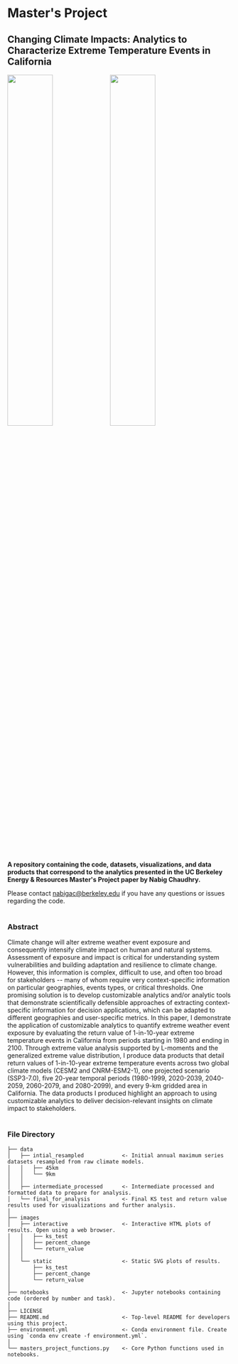 # Master's Project
## Changing Climate Impacts: Analytics to Characterize Extreme Temperature Events in California

<img
  src="./images/static/return_value/cesm2_hist_1980_rv_geo_plot.svg"
  width="45%"
/>
<img
  src="./images/static/return_value/cesm2_ssp370_2080_rv_geo_plot.svg"
  width="45%"
/>

**A repository containing the code, datasets, visualizations, and data products that correspond to the analytics presented in the UC Berkeley Energy & Resources Master's Project paper by Nabig Chaudhry.**

Please contact nabigac@berkeley.edu if you have any questions or issues regarding the code.
<br />
<br />
### Abstract <br />
Climate change will alter extreme weather event exposure and consequently intensify climate impact on human and natural systems. Assessment of exposure and impact is critical for understanding system vulnerabilities and building adaptation and resilience to climate change. However, this information is complex, difficult to use, and often too broad for stakeholders -- many of whom require very context-specific information on particular geographies, events types, or critical thresholds. One promising solution is to develop customizable analytics and/or analytic tools that demonstrate scientifically defensible approaches of extracting context-specific information for decision applications, which can be adapted to different geographies and user-specific metrics. In this paper, I demonstrate the application of customizable analytics to quantify extreme weather event exposure by evaluating the return value of 1-in-10-year extreme temperature events in California from periods starting in 1980 and ending in 2100. Through extreme value analysis supported by L-moments and the generalized extreme value distribution, I produce data products that detail return values of 1-in-10-year extreme temperature events across two global climate models (CESM2 and CNRM-ESM2-1), one projected scenario (SSP3-7.0), five 20-year temporal periods (1980-1999, 2020-2039, 2040-2059, 2060-2079, and 2080-2099), and every 9-km gridded area in California. The data products I produced highlight an approach to using customizable analytics to deliver decision-relevant insights on climate impact to stakeholders.
<br />
<br />
### File Directory
```
├── data
│   ├── intial_resampled            <- Initial annual maximum series datasets resampled from raw climate models.
│   │   ├── 45km
│   │   └── 9km
│   │
│   ├── intermediate_processed      <- Intermediate processed and formatted data to prepare for analysis.
│   └── final_for_analysis          <- Final KS test and return value results used for visualizations and further analysis.                      
│                          
├── images
│   ├── interactive                 <- Interactive HTML plots of results. Open using a web browser.
│   │   ├── ks_test
│   │   ├── percent_change
│   │   └── return_value
│   │
│   └── static                      <- Static SVG plots of results.
│       ├── ks_test
│       ├── percent_change
│       └── return_value
│                               
├── notebooks                       <- Jupyter notebooks containing code (ordered by number and task). 
│  
├── LICENSE                          
├── README.md                       <- Top-level README for developers using this project.  
├── environment.yml                 <- Conda environment file. Create using `conda env create -f environment.yml`.
│                     
└── masters_project_functions.py    <- Core Python functions used in notebooks.
```
